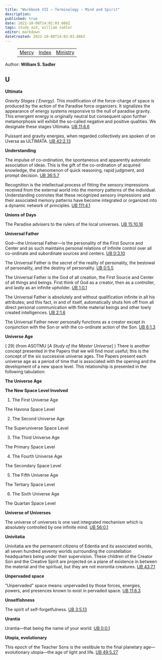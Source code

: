 ```yaml
---
title: "Workbook VII — Terminology — Mind and Spirit"
description: 
published: true
date: 2022-10-08T14:02:03.086Z
tags: study aid, william sadler
editor: markdown
dateCreated: 2022-10-08T14:02:03.086Z
---
```


<figure class="table chapter-navigator">
	<table>
		<tbody>
		<tr>
			<td><a href="/en/article/William_S_Sadler/Workbook_7_Terminology/Mercy">Mercy</a></td>
			<td><a href="/en/article/William_S_Sadler/Workbook_7_Terminology/Index">Index</a></td>
			<td><a href="/en/article/William_S_Sadler/Workbook_7_Terminology/Ministry">Ministry</a></td>
		</tr>
		</tbody>
	</table>
</figure>

Author: **William S. Sadler**


## U

**Ultimata**  
  

_Gravity Stages ( Energy)_. This modification of the force-charge of space is produced by the action of the Paradise force organizers. It signalizes the appearance of energy systems responsive to the null of paradise gravity. This emergent energy is originally neutral but consequent upon further metamorphosis will exhibit the so-called negative and positive qualities. We designate these stages Ultimata. [UB 11:8.6](/en/The_Urantia_Book/11#p8_6)

  
  
Puissant and gravity energies, when regarded collectively are spoken of on Uversa as ULTIMATA. [UB 42:2.13](/en/The_Urantia_Book/42#p2_13)  
  

**Understanding**  
  

The impulse of co-ordination, the spontaneous and apparently automatic association of ideas. This is the gift of the co-ordination of acquired knowledge, the phenomenon of quick reasoning, rapid judgment, and prompt decision. [UB 36:5.7](/en/The_Urantia_Book/36#p5_7)  
  
Recognition is the intellectual process of fitting the sensory impressions received from the external world into the memory patterns of the individual. Understanding connotes that these recognized sensory impressions and their associated memory patterns have become integrated or organized into a dynamic network of principles. [UB 111:4.1](/en/The_Urantia_Book/111#p4_1)  
  

**Unions of Days**  
  

The Paradise advisers to the rulers of the local universes. [UB 15:10.16](/en/The_Urantia_Book/15#p10_16)  
  

**Universal Father**  
  

God—the Universal Father—is the personality of the First Source and Center and as such maintains personal relations of Infinite control over all co-ordinate and subordinate sources and centers. [UB 0:3.10](/en/The_Urantia_Book/0#p3_10)  
  
The Universal Father is the secret of the reality of personality, the bestowal of personality, and the destiny of personality. [UB 0:5.5](/en/The_Urantia_Book/0#p5_5)  
  
The Universal Father is the God of all creation, the First Source and Center of all things and beings. First think of God as a creator, then as a controller, and lastly as an infinite upholder. [UB 1:0.1](/en/The_Urantia_Book/1#p0_1)  
  
The Universal Father is absolutely and without qualification infinite in all his attributes; and this fact, in and of itself, automatically shuts him off from all direct personal communication with finite material beings and other lowly created intelligences. [UB 2:1.6](/en/The_Urantia_Book/2#p1_6)  
  
The Universal Father never personally functions as a creator except in conjunction with the Son or with the co-ordinate action of the Son. [UB 6:1.3](/en/The_Urantia_Book/6#p1_3)  
  

**Universe Age**  
  

( 29) (from ASOTMU \[_A Study of the Master Universe_\] ) There is another concept presented in the Papers that we will find most useful; this is the concept of the six successive universe ages. The Papers present each universe age as a period of time that is associated with the opening and the development of a new space level. This relationship is presented in the following tabulation:  
  

**The Universe Age**

**The New Space Level Involved**

1. The First Universe Age

The Havona Space Level

2. The Second Universe Age

The Superuniverse Space Level

3. The Third Universe Age

The Primary Space Level

4. The Fourth Universe Age

The Secondary Space Level

5. The Fifth Universe Age

The Tertiary Space Level

6. The Sixth Universe Age

The Quartan Space Level

  
  

**Universe of Universes**  
  

The universe of universes is one vast integrated mechanism which is absolutely controlled by one infinite mind. [UB 56:0.1](/en/The_Urantia_Book/56#p0_1)  
  

**Univitatia**  
  

Univitatia are the permanent citizens of Edentia and its associated worlds, all seven hundred seventy worlds surrounding the constellation headquarters being under their supervision. These children of the Creator Son and the Creative Spirit are projected on a plane of existence in between the material and the spiritual, but they are not morontia creatures. [UB 43:7.1](/en/The_Urantia_Book/43#p7_1)  
  

**Unpervaded space**  
  

“Unpervaded” space means: unpervaded by those forces, energies, powers, and presences known to exist in pervaded space. [UB 11:6.3](/en/The_Urantia_Book/11#p6_3)  
  

**Unselfishness**  
  

The spirit of self-forgetfulness. [UB 3:5.13](/en/The_Urantia_Book/3#p5_13)  
  

**Urantia**  
  

Urantia—that being the name of your world. [UB 0:0.1](/en/The_Urantia_Book/0#p0_1)  
  

**Utopia, evolutionary**  
  

This epoch of the Teacher Sons is the vestibule to the final planetary age—evolutionary utopia—the age of light and life. [UB 49:5.27](/en/The_Urantia_Book/49#p5_27)


<br>

